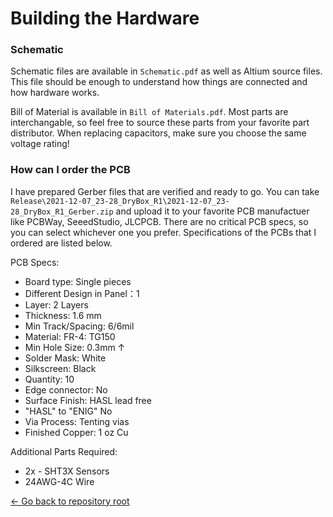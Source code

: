 # Building the Hardware

### Schematic
Schematic files are available in `Schematic.pdf` as well as Altium source files.
This file should be enough to understand how things are connected and how hardware works.

Bill of Material is available in `Bill of Materials.pdf`.
Most parts are interchangable, so feel free to source these parts from your favorite part distributor.
When replacing capacitors, make sure you choose the same voltage rating!

### How can I order the PCB

I have prepared Gerber files that are verified and ready to go. You can take `Release\2021-12-07_23-28_DryBox_R1\2021-12-07_23-28_DryBox_R1_Gerber.zip` and upload it to your favorite PCB manufactuer like PCBWay, SeeedStudio, JLCPCB.
There are no critical PCB specs, so you can select whichever one you prefer. 
Specifications of the PCBs that I ordered are listed below.

PCB Specs: 
- Board type: Single pieces
- Different Design in Panel：1
- Layer: 2 Layers
- Thickness: 1.6 mm
- Min Track/Spacing: 6/6mil
- Material: FR-4: TG150
- Min Hole Size: 0.3mm ↑
- Solder Mask: White
- Silkscreen: Black
- Quantity: 10
- Edge connector: No
- Surface Finish: HASL lead free
- "HASL" to "ENIG"	No
- Via Process: Tenting vias
- Finished Copper: 1 oz Cu

Additional Parts Required:
- 2x - SHT3X Sensors
- 24AWG-4C Wire

[<- Go back to repository root](../README.md)
